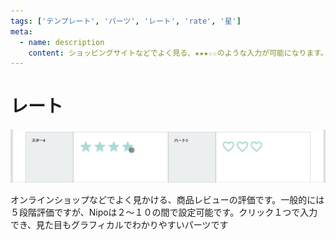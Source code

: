 ```yaml
---
tags: ['テンプレート', 'パーツ', 'レート', 'rate', '星']
meta:
  - name: description
    content: ショッピングサイトなどでよく見る、★★★☆☆のような入力が可能になります。日報上に組み込んで利用します
---
```

# レート
![レートの入力](./template/rate.gif)

オンラインショップなどでよく見かける、商品レビューの評価です。一般的には５段階評価ですが、Nipoは２〜１０の間で設定可能です。クリック１つで入力でき、見た目もグラフィカルでわかりやすいパーツです